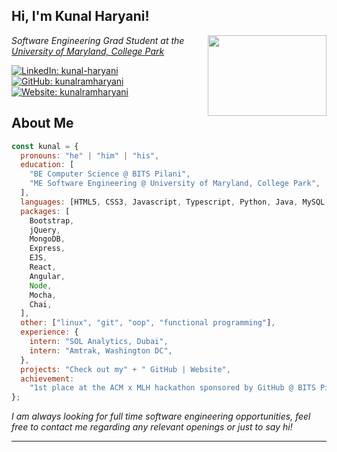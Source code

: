 ## Hi, I'm Kunal Haryani!

<img align='right' src="https://media.giphy.com/media/qgQUggAC3Pfv687qPC/giphy.gif" height="129" width="190">
<p><em>Software Engineering Grad Student at the<a href="https://www.umd.edu/"> University of Maryland, College Park</a></em></p>

[![LinkedIn: kunal-haryani](https://img.shields.io/badge/-kunalharyani-blue?style=flat&logo=LinkedIn&logoColor=white&link=https://www.linkedin.com/in/kunal-haryani/)](https://www.linkedin.com/in/kunal-haryani/)
[![GitHub: kunalramharyani](https://img.shields.io/badge/-kunalramharyani-lightgrey?style=social&logo=GitHub&logoColor=black&link=https://github.com/kunalramharyani)](https://github.com/kunalramharyani)
[![Website: kunalramharyani](https://img.shields.io/badge/-kunalramharyani.netlify.app-brightgreen?style=flat&logo=Netlify&logoColor=black&link=https://kunalramharyani.netlify.app/)](https://kunalramharyani.netlify.app/)

## About Me

```javascript
const kunal = {
  pronouns: "he" | "him" | "his",
  education: [
    "BE Computer Science @ BITS Pilani",
    "ME Software Engineering @ University of Maryland, College Park",
  ],
  languages: [HTML5, CSS3, Javascript, Typescript, Python, Java, MySQL, C],
  packages: [
    Bootstrap,
    jQuery,
    MongoDB,
    Express,
    EJS,
    React,
    Angular,
    Node,
    Mocha,
    Chai,
  ],
  other: ["linux", "git", "oop", "functional programming"],
  experience: {
    intern: "SOL Analytics, Dubai",
    intern: "Amtrak, Washington DC",
  },
  projects: "Check out my" + " GitHub | Website",
  achievement:
    "1st place at the ACM x MLH hackathon sponsored by GitHub @ BITS Pilani, Dubai Campus",
};
```

<p><em>I am always looking for full time software engineering opportunities, feel free to contact me regarding any relevant openings or just to say hi!</em></p>

---
